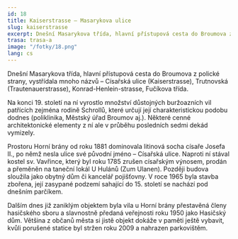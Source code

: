 ```yaml
---
id: 18
title: Kaiserstrasse – Masarykova ulice
slug: kaiserstrasse
excerpt: Dnešní Masarykova třída, hlavní přístupová cesta do Broumova z polické strany, vystřídala mnoho názvů – Císařská ulice (Kaiserstrasse), Trutnovská (Trautenauerstrasse), Konrad-Henlein-strasse, Fučíkova třída.
trasa: trasa-a
image: "/fotky/18.png"
lang: cs
---
```


Dnešní Masarykova třída, hlavní přístupová cesta do Broumova z polické strany, vystřídala mnoho názvů – Císařská ulice (Kaiserstrasse), Trutnovská (Trautenauerstrasse), Konrad-Henlein-strasse, Fučíkova třída.

Na konci 19. století na ní vyrostlo množství důstojných buržoazních vil patřících zejména rodině Schrollů, které určují její charakteristickou podobu dodnes (poliklinika, Městský úřad Broumov aj.). Některé cenné architektonické elementy z ní ale v průběhu posledních sedmi dekád vymizely.

Prostoru Horní brány od roku 1881 dominovala litinová socha císaře Josefa II., po němž nesla ulice své původní jméno – Císařská ulice. Naproti ní stával kostel sv. Vavřince, který byl roku 1785 zrušen císařským výnosem, prodán a přeměněn na taneční lokál U Hulánů (Zum Ulanen). Později budova sloužila jako obytný dům či kancelář pojišťovny. V roce 1965 byla stavba zbořena, její zasypané podzemí sahající do 15. století se nachází pod dnešním parčíkem.

Dalším dnes již zaniklým objektem byla vila u Horní brány přestavěná členy hasičského sboru a slavnostně předaná veřejnosti roku 1950 jako Hasičský dům. Většina z občanů města si jistě objekt dokáže v paměti ještě vybavit, kvůli porušené statice byl stržen roku 2009 a nahrazen parkovištěm.
